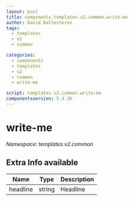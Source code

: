 ```yaml
---
layout: post
title: components.templates.v2.common.write-me
author: David Ballesteros
tags:
  - templates
  - v2
  - common

categories:
  - components
  - templates
  - v2
  - common
  - write-me

script: templates.v2.common.write-me
componentsversion: 5.4.26
---
```

# write-me

*Namespace: templates.v2.common*

## Extra Info available

| Name | Type | Description |
| --- | --- | --- |
| headline | string | Headline |